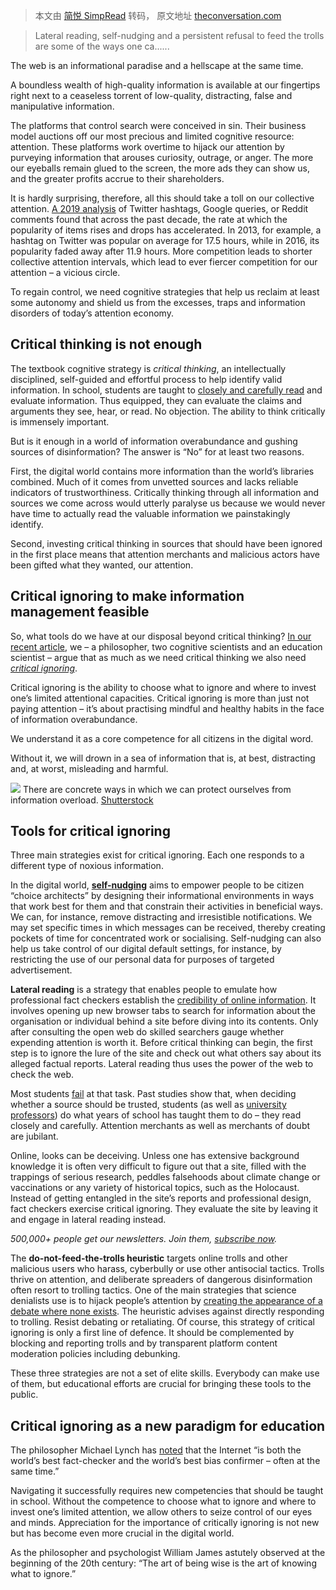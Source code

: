 > 本文由 [简悦 SimpRead](http://ksria.com/simpread/) 转码， 原文地址 [theconversation.com](https://theconversation.com/when-critical-thinking-isnt-enough-to-beat-information-overload-we-need-to-learn-critical-ignoring-198549)

> Lateral reading, self-nudging and a persistent refusal to feed the trolls are some of the ways one ca......

The web is an informational paradise and a hellscape at the same time.

A boundless wealth of high-quality information is available at our fingertips right next to a ceaseless torrent of low-quality, distracting, false and manipulative information.

The platforms that control search were conceived in sin. Their business model auctions off our most precious and limited cognitive resource: attention. These platforms work overtime to hijack our attention by purveying information that arouses curiosity, outrage, or anger. The more our eyeballs remain glued to the screen, the more ads they can show us, and the greater profits accrue to their shareholders.

It is hardly surprising, therefore, all this should take a toll on our collective attention. [A 2019 analysis](https://www.nature.com/articles/s41467-019-09311-w) of Twitter hashtags, Google queries, or Reddit comments found that across the past decade, the rate at which the popularity of items rises and drops has accelerated. In 2013, for example, a hashtag on Twitter was popular on average for 17.5 hours, while in 2016, its popularity faded away after 11.9 hours. More competition leads to shorter collective attention intervals, which lead to ever fiercer competition for our attention – a vicious circle.

To regain control, we need cognitive strategies that help us reclaim at least some autonomy and shield us from the excesses, traps and information disorders of today’s attention economy.

Critical thinking is not enough
-------------------------------

The textbook cognitive strategy is _critical thinking_, an intellectually disciplined, self-guided and effortful process to help identify valid information. In school, students are taught to [closely and carefully read](https://files.eric.ed.gov/fulltext/ED541436.pdf) and evaluate information. Thus equipped, they can evaluate the claims and arguments they see, hear, or read. No objection. The ability to think critically is immensely important.

But is it enough in a world of information overabundance and gushing sources of disinformation? The answer is “No” for at least two reasons.

First, the digital world contains more information than the world’s libraries combined. Much of it comes from unvetted sources and lacks reliable indicators of trustworthiness. Critically thinking through all information and sources we come across would utterly paralyse us because we would never have time to actually read the valuable information we painstakingly identify.

Second, investing critical thinking in sources that should have been ignored in the first place means that attention merchants and malicious actors have been gifted what they wanted, our attention.

Critical ignoring to make information management feasible
---------------------------------------------------------

So, what tools do we have at our disposal beyond critical thinking? [In our recent article](https://journals.sagepub.com/doi/10.1177/09637214221121570), we – a philosopher, two cognitive scientists and an education scientist – argue that as much as we need critical thinking we also need [_critical ignoring_](https://theconversation.com/to-navigate-the-dangers-of-the-web-you-need-critical-thinking-but-also-critical-ignoring-158617).

Critical ignoring is the ability to choose what to ignore and where to invest one’s limited attentional capacities. Critical ignoring is more than just not paying attention – it’s about practising mindful and healthy habits in the face of information overabundance.

We understand it as a core competence for all citizens in the digital word.

Without it, we will drown in a sea of information that is, at best, distracting and, at worst, misleading and harmful.

![](https://images.theconversation.com/files/506838/original/file-20230127-23-7vmcs5.jpg?ixlib=rb-1.1.0&q=45&auto=format&w=754&fit=clip) There are concrete ways in which we can protect ourselves from information overload. [Shutterstock](https://www.shutterstock.com/fr/image-photo/stress-business-woman-busy-worried-overwork-2207509861)

Tools for critical ignoring
---------------------------

Three main strategies exist for critical ignoring. Each one responds to a different type of noxious information.

In the digital world, **[self-nudging](https://www.cambridge.org/core/journals/behavioural-public-policy/article/selfnudging-and-the-citizen-choice-architect/F526628F7F3C7B436FA2BCBFC1FC3C76)** aims to empower people to be citizen “choice architects” by designing their informational environments in ways that work best for them and that constrain their activities in beneficial ways. We can, for instance, remove distracting and irresistible notifications. We may set specific times in which messages can be received, thereby creating pockets of time for concentrated work or socialising. Self-nudging can also help us take control of our digital default settings, for instance, by restricting the use of our personal data for purposes of targeted advertisement.

**Lateral reading** is a strategy that enables people to emulate how professional fact checkers establish the [credibility of online information](https://time.com/5362183/the-real-fake-news-crisis/). It involves opening up new browser tabs to search for information about the organisation or individual behind a site before diving into its contents. Only after consulting the open web do skilled searchers gauge whether expending attention is worth it. Before critical thinking can begin, the first step is to ignore the lure of the site and check out what others say about its alleged factual reports. Lateral reading thus uses the power of the web to check the web.

Most students [fail](https://journals.sagepub.com/doi/abs/10.3102/0013189X211017495) at that task. Past studies show that, when deciding whether a source should be trusted, students (as well as [university professors](https://www.niemanlab.org/2017/10/even-smart-people-are-shockingly-bad-at-analyzing-sources-online-this-might-be-an-actual-solution/)) do what years of school has taught them to do – they read closely and carefully. Attention merchants as well as merchants of doubt are jubilant.

Online, looks can be deceiving. Unless one has extensive background knowledge it is often very difficult to figure out that a site, filled with the trappings of serious research, peddles falsehoods about climate change or vaccinations or any variety of historical topics, such as the Holocaust. Instead of getting entangled in the site’s reports and professional design, fact checkers exercise critical ignoring. They evaluate the site by leaving it and engage in lateral reading instead.

_500,000+ people get our newsletters. Join them, [subscribe now](https://memberservices.theconversation.com/newsletters/?region=europe&nl=europe)._

The **do-not-feed-the-trolls heuristic** targets online trolls and other malicious users who harass, cyberbully or use other antisocial tactics. Trolls thrive on attention, and deliberate spreaders of dangerous disinformation often resort to trolling tactics. One of the main strategies that science denialists use is to hijack people’s attention by [creating the appearance of a debate where none exists](https://www.bloomsbury.com/us/merchants-of-doubt-9781608193943/). The heuristic advises against directly responding to trolling. Resist debating or retaliating. Of course, this strategy of critical ignoring is only a first line of defence. It should be complemented by blocking and reporting trolls and by transparent platform content moderation policies including debunking.

These three strategies are not a set of elite skills. Everybody can make use of them, but educational efforts are crucial for bringing these tools to the public.

Critical ignoring as a new paradigm for education
-------------------------------------------------

The philosopher Michael Lynch has [noted](https://archive.nytimes.com/opinionator.blogs.nytimes.com/2016/03/09/googling-is-believing-trumping-the-informed-citizen/) that the Internet “is both the world’s best fact-checker and the world’s best bias confirmer – often at the same time.”

Navigating it successfully requires new competencies that should be taught in school. Without the competence to choose what to ignore and where to invest one’s limited attention, we allow others to seize control of our eyes and minds. Appreciation for the importance of critically ignoring is not new but has become even more crucial in the digital world.

As the philosopher and psychologist William James astutely observed at the beginning of the 20th century: “The art of being wise is the art of knowing what to ignore.”